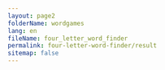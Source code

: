 ```yaml
---
layout: page2
folderName: wordgames
lang: en
fileName: four_letter_word_finder
permalink: four-letter-word-finder/result
sitemap: false
---
```

